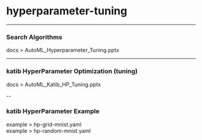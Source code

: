 # hyperparameter-tuning

---
### Search Algorithms
docs > AutoML_Hyperparameter_Tuning.pptx

---
### katib HyperParameter Optimization (tuning)
docs > AutoML_Katib_HP_Tuning.pptx

--
### katib HyperParameter Example
example > hp-grid-mnist.yaml<br>
example > hp-random-mnist.yaml